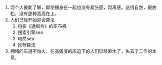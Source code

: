 1. 两个人彼此了解，即使裸身在一起也没有紧张感，距离感。这很自然，很放松，没有那种高高在上。
2. 人们已经开始迎合算法
   1. 电影《通缉令》的织布机
   2. 搜索引擎seo
   3. 电商seo
   4. 推荐算法
3. 拥堵的车道不怕火，在高强度的压迫下的人们已经麻木了，失去了工作的本意。
